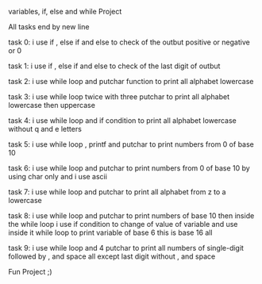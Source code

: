 variables, if, else and  while Project


All tasks end by new line 

task 0: i use if , else if and else to check of the outbut positive or negative or 0

task 1: i use if , else if and else to check of the last digit of outbut

task 2: i use while loop and putchar function to print all alphabet lowercase

task 3: i use while loop twice with three putchar to print all alphabet lowercase then uppercase  

task 4: i use while loop and if condition to print all alphabet lowercase without q and e letters

task 5: i use while loop , printf and putchar to print numbers from 0 of base 10

task 6: i use while loop and putchar to print numbers from 0 of base 10 by using char only and i use ascii

task 7: i use while loop and putchar to print all alphabet from z to a lowercase

task 8: i use while loop and putchar to print numbers of base 10 then inside the while loop i use if condition to change of value of variable and use inside it while loop to print variable of base 6
	this is base 16 all

task 9: i use while loop and 4 putchar to print all numbers of single-digit followed by , and space all except last digit without , and space

Fun Project ;)
